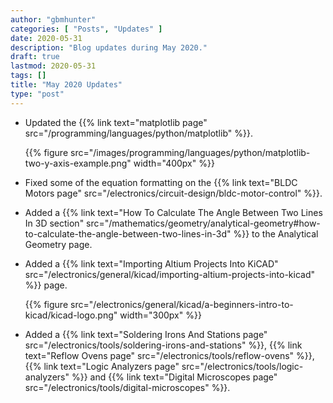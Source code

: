 ```yaml
---
author: "gbmhunter"
categories: [ "Posts", "Updates" ]
date: 2020-05-31
description: "Blog updates during May 2020."
draft: true
lastmod: 2020-05-31
tags: []
title: "May 2020 Updates"
type: "post"
---
```


* Updated the {{% link text="matplotlib page" src="/programming/languages/python/matplotlib" %}}.

    {{% figure src="/images/programming/languages/python/matplotlib-two-y-axis-example.png" width="400px" %}}

* Fixed some of the equation formatting on the {{% link text="BLDC Motors page" src="/electronics/circuit-design/bldc-motor-control" %}}.

* Added a {{% link text="How To Calculate The Angle Between Two Lines In 3D section" src="/mathematics/geometry/analytical-geometry#how-to-calculate-the-angle-between-two-lines-in-3d" %}} to the Analytical Geometry page.

* Added a {{% link text="Importing Altium Projects Into KiCAD" src="/electronics/general/kicad/importing-altium-projects-into-kicad" %}} page.

    {{% figure src="/electronics/general/kicad/a-beginners-intro-to-kicad/kicad-logo.png" width="300px" %}}

* Added a {{% link text="Soldering Irons And Stations page" src="/electronics/tools/soldering-irons-and-stations" %}}, {{% link text="Reflow Ovens page" src="/electronics/tools/reflow-ovens" %}}, {{% link text="Logic Analyzers page" src="/electronics/tools/logic-analyzers" %}} and {{% link text="Digital Microscopes page" src="/electronics/tools/digital-microscopes" %}}.